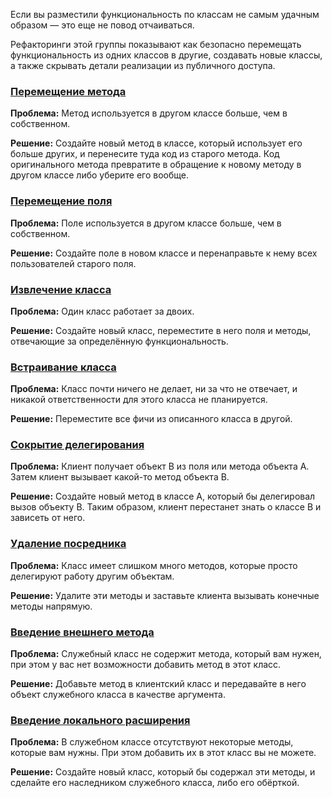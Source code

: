 Если вы разместили функциональность по классам не самым удачным образом — это еще не повод отчаиваться.

Рефакторинги этой группы показывают как безопасно перемещать функциональность из одних классов в другие, создавать новые классы, а также скрывать детали реализации из публичного доступа.

### [Перемещение метода](Перемещение%20метода.md)
**Проблема:** Метод используется в другом классе больше, чем в собственном.

**Решение:** Создайте новый метод в классе, который использует его больше других, и перенесите туда код из старого метода. Код оригинального метода превратите в обращение к новому методу в другом классе либо уберите его вообще.

### [Перемещение поля](Перемещение%20поля.md)
**Проблема:** Поле используется в другом классе больше, чем в собственном.

**Решение:** Создайте поле в новом классе и перенаправьте к нему всех пользователей старого поля.

### [Извлечение класса](Извлечение%20класса.md)
**Проблема:** Один класс работает за двоих.

**Решение:** Создайте новый класс, переместите в него поля и методы, отвечающие за определённую функциональность.

### [Встраивание класса](Встраивание%20класса.md)
**Проблема:** Класс почти ничего не делает, ни за что не отвечает, и никакой ответственности для этого класса не планируется.

**Решение:** Переместите все фичи из описанного класса в другой.

### [Сокрытие делегирования](Сокрытие%20делегирования.md)
**Проблема:** Клиент получает объект B из поля или метода объекта А. Затем клиент вызывает какой-то метод объекта B.

**Решение:** Создайте новый метод в классе А, который бы делегировал вызов объекту B. Таким образом, клиент перестанет знать о классе В и зависеть от него.

### [Удаление посредника](Удаление%20посредника.md)
**Проблема:** Класс имеет слишком много методов, которые просто делегируют работу другим объектам.

**Решение:** Удалите эти методы и заставьте клиента вызывать конечные методы напрямую.

### [Введение внешнего метода](Введение%20внешнего%20метода.md)
**Проблема:** Служебный класс не содержит метода, который вам нужен, при этом у вас нет возможности добавить метод в этот класс.

**Решение:** Добавьте метод в клиентский класс и передавайте в него объект служебного класса в качестве аргумента.

### [Введение локального расширения](Введение%20локального%20расширения.md)
**Проблема:** В служебном классе отсутствуют некоторые методы, которые вам нужны. При этом добавить их в этот класс вы не можете.

**Решение:** Создайте новый класс, который бы содержал эти методы, и сделайте его наследником служебного класса, либо его обёрткой.
